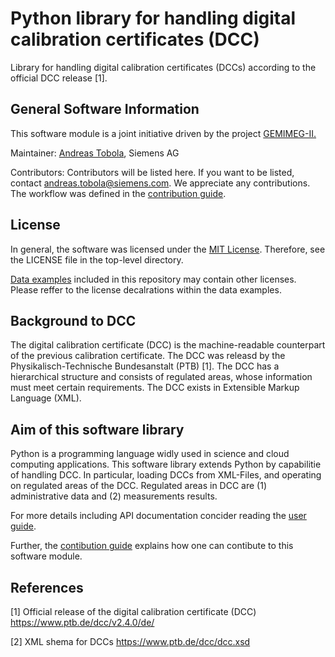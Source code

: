 # Python library for handling digital calibration certificates (DCC) 

Library for handling digital calibration certificates (DCCs) according to the official DCC release [1]. 
## General Software Information

This software module is a joint initiative driven by the project [GEMIMEG-II.](https://www.digitale-technologien.de/DT/Navigation/DE/ProgrammeProjekte/AktuelleStrategischeEinzelprojekte/gemimeg2/gemimeg2.html)

Maintainer: [Andreas Tobola](mailto:andreas.tobola@siemens.com), Siemens AG

Contributors: Contributors will be listed here. If you want to be listed, contact andreas.tobola@siemens.com. We appreciate any contributions. The workflow was defined in the [contribution guide](CONTRIBUTING.md).

## License

In general, the software was licensed under the [MIT License](LICENSE). Therefore, see the LICENSE file in the top-level directory.

[Data examples](data) included in this repository may contain other licenses. Please reffer to the license decalrations within the data examples.

## Background to DCC

The digital calibration certificate (DCC) is the machine-readable counterpart of the previous calibration certificate. The DCC was releasd by the Physikalisch-Technische Bundesanstalt (PTB) [1]. The DCC has a hierarchical structure and consists of regulated areas, whose information must meet certain requirements. The DCC exists in Extensible Markup Language (XML). 
## Aim of this software library

Python is a programming language widly used in science and cloud computing applications. This software library extends Python by capabilitie of handling DCC. In particular, loading DCCs from XML-Files, and operating on regulated areas of the DCC. Regulated areas in DCC are (1) administrative data and (2) measurements results. 

For more details including API documentation concider reading the [user guide](doc/pydcc.md]).

Further, the [contibution guide](CONTRIBUTING.md]) explains how one can contibute to this software module.

## References

[1] Official release of the digital calibration certificate (DCC) https://www.ptb.de/dcc/v2.4.0/de/

[2] XML shema for DCCs https://www.ptb.de/dcc/dcc.xsd

